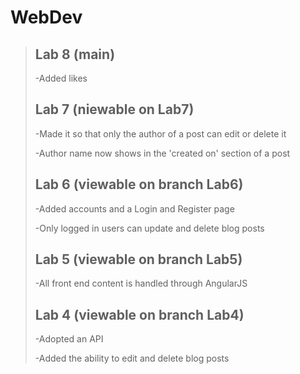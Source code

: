 # WebDev

>## Lab 8 (main)
>-Added likes
>## Lab 7 (niewable on Lab7)
>-Made it so that only the author of a post can edit or delete it
>
>-Author name now shows in the 'created on' section of a post 
>## Lab 6 (viewable on branch Lab6)
>-Added accounts and a Login and Register page
>
>-Only logged in users can update and delete blog posts
>
>## Lab 5 (viewable on branch Lab5)
>-All front end content is handled through AngularJS
>
>## Lab 4 (viewable on branch Lab4)
>-Adopted an API
>
>-Added the ability to edit and delete blog posts
